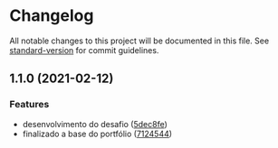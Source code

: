 # Changelog

All notable changes to this project will be documented in this file. See [standard-version](https://github.com/conventional-changelog/standard-version) for commit guidelines.

## 1.1.0 (2021-02-12)


### Features

* desenvolvimento do desafio ([5dec8fe](https://github.com/gspadilha/Guilherme_Padilha_JAMStackAlura/commit/5dec8fe4171edc70c1f9772158a2e0b4767b7d2b))
* finalizado a base do portfólio ([7124544](https://github.com/gspadilha/Guilherme_Padilha_JAMStackAlura/commit/7124544426d1c83060b0fa3b3335f809ecd22c73))
